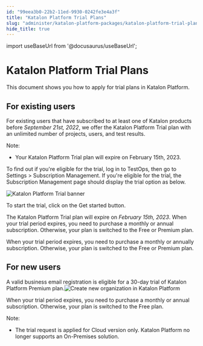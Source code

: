 ```yaml
---
id: "99eea3b0-22b2-11ed-9930-0242fe3e4a3f"
title: "Katalon Platform Trial Plans"
slug: "administer/katalon-platform-packages/katalon-platform-trial-plans"
hide_title: true
---
```

import useBaseUrl from '@docusaurus/useBaseUrl';


# <a id="id" class="anchor_top_offset"/><a id="ariaid-title1" class="anchor_top_offset"/><span xmlns="http://www.w3.org/1999/xhtml" className="ph">Katalon Platform</span>  Trial Plans

<p xmlns="http://www.w3.org/1999/xhtml" className="p">This document shows you how to apply for trial plans in <span className="ph">Katalon Platform</span>.</p> 

## <a id="id_1" class="anchor_top_offset"/>For existing users

<p xmlns="http://www.w3.org/1999/xhtml" className="p">For existing users that have subscribed to at least one of Katalon products before <em className="ph i">September 21st, 2022</em>, we offer the Katalon Platform Trial plan with an unlimited number of projects, users, and test results.</p> 
<div xmlns="http://www.w3.org/1999/xhtml" className="note note note_note"><span className="note__title">Note:</span> <ul className="ul"><li className="li"><p className="p">Your <span className="ph">Katalon Platform</span> Trial plan will expire on February 15th, 2023. </p></li></ul></div>
<p xmlns="http://www.w3.org/1999/xhtml" className="p">To find out if you're eligible for the trial, log in to <span className="ph">TestOps</span>, then go to <span className="ph uicontrol">Settings</span> &gt; <span className="ph uicontrol">Subscription Management</span>. If you're eligible for the trial, the Subscription Management page should display the trial option as below.</p> 
<p xmlns="http://www.w3.org/1999/xhtml" className="p"><img className="image" width={700} src={useBaseUrl("/81aa8af0-389a-11ed-9930-0242fe3e4a3f.png")} alt="Katalon Platform Trial banner" /></p> 
<p xmlns="http://www.w3.org/1999/xhtml" className="p">To start the trial, click on the <span className="ph uicontrol">Get started</span> button.</p> 
<p xmlns="http://www.w3.org/1999/xhtml" className="p">The Katalon Platform Trial plan will expire on <em className="ph i">February 15th, 2023</em>. When your trial period expires, you need to purchase a monthly or annual subscription. Otherwise, your plan is switched to the <span className="ph">Free</span> or <span className="ph">Premium</span> plan. </p> 
<p xmlns="http://www.w3.org/1999/xhtml" className="p"> When your trial period expires, you need to purchase a monthly or annually subscription. Otherwise, your plan is switched to the <span className="ph">Free</span> or <span className="ph">Premium</span> plan.</p> 

## <a id="id_2" class="anchor_top_offset"/>For new users

<p xmlns="http://www.w3.org/1999/xhtml" className="p">A valid business email registration is eligible for a 30-day   trial of <span className="ph">Katalon Platform</span> <span className="ph">Premium</span> plan.<img className="image" width={700} src={useBaseUrl("/0a2f5c80-3336-11ed-9930-0242fe3e4a3f.png")} alt="Create new organization in Katalon Platform" /></p> 
<p xmlns="http://www.w3.org/1999/xhtml" className="p">When your trial period expires, you need to purchase a monthly   or annual subscription. Otherwise, your plan is switched to   the <span className="ph">Free</span> plan.</p> 
<div xmlns="http://www.w3.org/1999/xhtml" className="note note note_note"><span className="note__title">Note:</span> 
  <ul className="ul"><li className="li"><p className="p">The trial request is applied for Cloud version only. <span className="ph">Katalon Platform</span> no
        longer supports an On-Premises solution.</p></li></ul>
</div>

